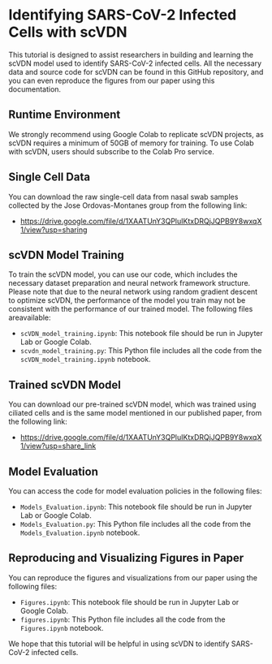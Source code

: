 # Identifying SARS-CoV-2 Infected Cells with scVDN

This tutorial is designed to assist researchers in building and learning the scVDN model used to identify SARS-CoV-2 infected cells. All the necessary data and source code for scVDN can be found in this GitHub repository, and you can even reproduce the figures from our paper using this documentation.

## Runtime Environment

We strongly recommend using Google Colab to replicate scVDN projects, as scVDN requires a minimum of 50GB of memory for training. To use Colab with scVDN, users should subscribe to the Colab Pro service.

## Single Cell Data

You can download the raw single-cell data from nasal swab samples collected by the Jose Ordovas-Montanes group from the following link:

- https://drive.google.com/file/d/1XAATUnY3QPluIKtxDRQjJQPB9Y8wxqX1/view?usp=sharing

## scVDN Model Training

To train the scVDN model, you can use our code, which includes the necessary dataset preparation and neural network framework structure. Please note that due to the neural network using random gradient descent to optimize scVDN, the performance of the model you train may not be consistent with the performance of our trained model. The following files areavailable:

- `scVDN_model_training.ipynb`: This notebook file should be run in Jupyter Lab or Google Colab.
- `scvdn_model_training.py`: This Python file includes all the code from the `scVDN_model_training.ipynb` notebook.

## Trained scVDN Model

You can download our pre-trained scVDN model, which was trained using ciliated cells and is the same model mentioned in our published paper, from the following link:

- https://drive.google.com/file/d/1XAATUnY3QPluIKtxDRQjJQPB9Y8wxqX1/view?usp=share_link

## Model Evaluation

You can access the code for model evaluation policies in the following files:

- `Models_Evaluation.ipynb`: This notebook file should be run in Jupyter Lab or Google Colab.
- `Models_Evaluation.py`: This Python file includes all the code from the `Models_Evaluation.ipynb` notebook.

## Reproducing and Visualizing Figures in Paper

You can reproduce the figures and visualizations from our paper using the following files:

- `Figures.ipynb`: This notebook file should be run in Jupyter Lab or Google Colab.
- `figures.ipynb`: This Python file includes all the code from the `Figures.ipynb` notebook.

We hope that this tutorial will be helpful in using scVDN to identify SARS-CoV-2 infected cells.